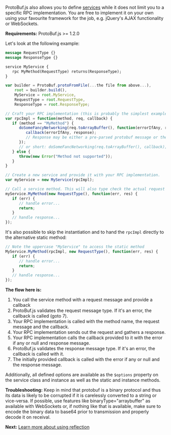 ProtoBuf.js also allows you to define [services](https://developers.google.com/protocol-buffers/docs/proto#services) while it does not limit you to a specific RPC implementation. You are free to implement it on your own using your favourite framework for the job, e.g. jQuery's AJAX functionality or WebSockets.

**Requirements:** ProtoBuf.js >= 1.2.0

Let's look at the following example:

```protobuf
message RequestType {}
message ResponseType {}

service MyService {
   rpc MyMethod(RequestType) returns(ResponseType);
}
```

```js
var builder = ProtoBuf.protoFromFile(...the file from above...),
    root = builder.build(),
    MyService = root.MyService,
    RequestType = root.RequestType,
    ResponseType = root.ResponseType;

// Craft your RPC implementation (this is probably the simplest example possible)
var rpcImpl = function(method, req, callback) {
   if (method == "MyMethod") {
      doSomeFancyNetworking(req.toArrayBuffer(), function(errorIfAny, response) {
         callback(errorIfAny, response);
         // Response may be either a pre-parsed protobuf message or the raw response data
      });
      // or short: doSomeFancNetworking(req.toArrayBuffer(), callback); ... you get it
   } else {
      throw(new Error("Method not supported"));
   }
}

// Create a new service and provide it with your RPC implementation.
var myService = new MyService(rpcImpl);

// Call a service method. This will also type check the actual request and the response types.
myService.MyMethod(new RequestType(), function(err, res) {
   if (err) {
      // handle error...
      return;
   }
   // handle response...
});
```

It's also possible to skip the instantiation and to hand the `rpcImpl` directly to the alternative static method:

```js
// Note the uppercase "MyService" to access the static method
MyService.MyMethod(rpcImpl, new RequestType(), function(err, res) {
   if (err) {
      // handle error...
      return;
   }
   // handle response...
});
```

**The flow here is:**

1. You call the service method with a request message and provide a callback
2. ProtoBuf.js validates the request message type. If it's an error, the callback is called (goto 7).
3. Your RPC implementation is called with the method name, the request message and the callback.
4. Your RPC implementation sends out the request and gathers a response.
5. Your RPC implementation calls the callback provided to it with the error if any or null and response message.
6. ProtoBuf.js validates the response message type. If it's an error, the callback is called with it.
7. The initially provided callback is called with the error if any or null and the response message.

Additionally, all defined options are available as the `$options` property on the service class and instance as well as the static and instance methods.

**Troubleshooting:** Keep in mind that protobuf is a binary protocol and thus its data is likely to be corrupted if it is carelessly converted to a string or vice-versa. If possible, use features like binaryType="arraybuffer" as available with WebSockets or, if nothing like that is available, make sure to encode the binary data to base64 prior to transmission and properly decode it on receival.

**Next:** [Learn more about using reflection](https://github.com/dcodeIO/ProtoBuf.js/wiki/Reflection)